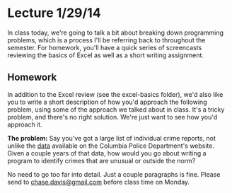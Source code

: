 # Lecture 1/29/14

In class today, we're going to talk a bit about breaking down programming problems, which is a process I'll be referring back to throughout the semester. For homework, you'll have a quick series of screencasts reviewing the basics of Excel as well as a short writing assignment.

## Homework

In addition to the Excel review (see the excel-basics folder), we'd also like you to write a short description of how you'd approach the following problem, using some of the approach we talked about in class. It's a tricky problem, and there's no right solution. We're just want to see how you'd approach it.

**The problem:** Say you've got a large list of individual crime reports, not unlike the [data](http://www.gocolumbiamo.com/PSJC/Services/911/911dispatch/police-data-include.php) available on the Columbia Police Department's website. Given a couple years of that data, how would you go about writing a program to identify crimes that are unusual or outside the norm?

No need to go too far into detail. Just a couple paragraphs is fine. Please send to chase.davis@gmail.com before class time on Monday.